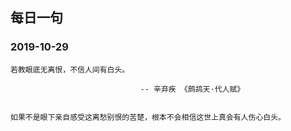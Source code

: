 ## 每日一句 

### 2019-10-29
```
若教眼底无离恨，不信人间有白头。

                             -- 辛弃疾 《鹧鸪天·代人赋》
                             

如果不是眼下亲自感受这离愁别恨的苦楚，根本不会相信这世上真会有人伤心白头。
```
